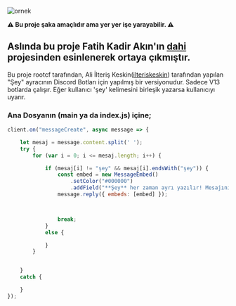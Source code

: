![ornek](https://cdn.discordapp.com/attachments/924773509262110801/927007876407504896/seybot.PNG)

**:warning: Bu proje şaka amaçlıdır ama yer yer işe yarayabilir. :warning:**

Aslında bu proje Fatih Kadir Akın'ın [dahi](https://github.com/f/dahi) projesinden esinlenerek ortaya çıkmıştır.
---

Bu proje rootcf tarafından, Ali İlteriş Keskin([ilteriskeskin](https://github.com/ilteriskeskin)) tarafından yapılan "Şey" ayracının Discord Botları için yapılmış bir versiyonudur.
Sadece V13 botlarda çalışır. Eğer kullanıcı 'şey' kelimesini birleşik yazarsa kullanıcıyı uyarır.

### Ana Dosyanın (main ya da index.js) içine;
```javascript
client.on("messageCreate", async message => {

    let mesaj = message.content.split(' ');
    try {
        for (var i = 0; i <= mesaj.length; i++) {

            if (mesaj[i] != "şey" && mesaj[i].endsWith("şey")) {
                const embed = new MessageEmbed()
                    .setColor("#000000")
                    .addField("**Şey** her zaman ayrı yazılır! Mesajınız şöyle olmalıdır", "```" + message.content.split('şey').join(' şey') + "```");
                message.reply({ embeds: [embed] });



                break;
            }
            else {

            }
        }


    }
    catch {

    }
});
   ```
